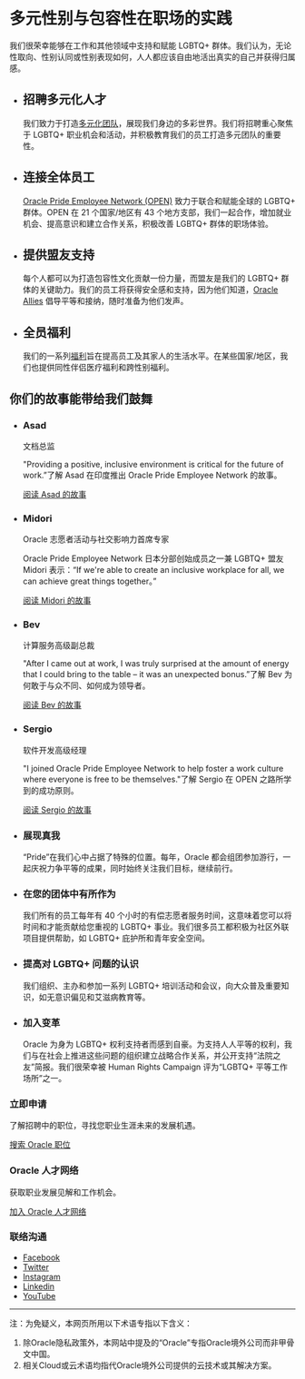 # 多元性别与包容性在职场的实践

我们很荣幸能够在工作和其他领域中支持和赋能 LGBTQ+ 群体。我们认为，无论性取向、性别认同或性别表现如何，人人都应该自由地活出真实的自己并获得归属感。

- ## 招聘多元化人才
    
    我们致力于打造[多元化团队](/cn/careers/diversity-inclusion/)，展现我们身边的多彩世界。我们将招聘重心聚焦于 LGBTQ+ 职业机会和活动，并积极教育我们的员工打造多元团队的重要性。
    
- ## 连接全体员工
    
    [Oracle Pride Employee Network (OPEN)](/cn/careers/diversity-inclusion/lgbtq/#open) 致力于联合和赋能全球的 LGBTQ+ 群体。OPEN 在 21 个国家/地区有 43 个地方支部，我们一起合作，增加就业机会、提高意识和建立合作关系，积极改善 LGBTQ+ 群体的职场体验。
    
- ## 提供盟友支持
    
    每个人都可以为打造包容性文化贡献一份力量，而盟友是我们的 LGBTQ+ 群体的关键助力。我们的员工将获得安全感和支持，因为他们知道，[Oracle Allies](https://blogs.oracle.com/jobsatoracle/post/the-path-to-becoming-an-lgbtq-ally) 倡导平等和接纳，随时准备为他们发声。
    
- ## 全员福利
    
    我们的一系列[福利](/cn/careers/culture/benefits/)旨在提高员工及其家人的生活水平。在某些国家/地区，我们也提供同性伴侣医疗福利和跨性别福利。

## 你们的故事能带给我们鼓舞

- ### Asad
    
    文档总监
    
    "Providing a positive, inclusive environment is critical for the future of work.”了解 Asad 在印度推出 Oracle Pride Employee Network 的故事。
    
    [阅读 Asad 的故事](https://blogs.oracle.com/jobsatoracle/post/oracle-india-accepts-the-lgbtq-community-with-open-arms)
    
- ### Midori
    
    Oracle 志愿者活动与社交影响力首席专家
    
    Oracle Pride Employee Network 日本分部创始成员之一兼 LGBTQ+ 盟友 Midori 表示：“If we're able to create an inclusive workplace for all, we can achieve great things together。”
    
    [阅读 Midori 的故事](https://blogs.oracle.com/jobsatoracle/post/the-path-to-becoming-an-lgbtq-ally)
    
- ### Bev
    
    计算服务高级副总裁
    
    "After I came out at work, I was truly surprised at the amount of energy that I could bring to the table – it was an unexpected bonus.”了解 Bev 为何敢于与众不同、如何成为领导者。
    
    [阅读 Bev 的故事](https://blogs.oracle.com/jobsatoracle/post/bev-crair-lgbtq-inclusion)
    
- ### Sergio
    
    软件开发高级经理
    
    "I joined Oracle Pride Employee Network to help foster a work culture where everyone is free to be themselves."了解 Sergio 在 OPEN 之路所学到的成功原则。
    
    [阅读 Sergio 的故事](https://blogs.oracle.com/jobsatoracle/post/sergio-lgbtq-diversity-inclusion)
    
- ### 展现真我
    
    “Pride”在我们心中占据了特殊的位置。每年，Oracle 都会组团参加游行，一起庆祝力争平等的成果，同时始终关注我们目标，继续前行。
    
- ### 在您的团体中有所作为
    
    我们所有的员工每年有 40 个小时的有偿志愿者服务时间，这意味着您可以将时间和才能贡献给您重视的 LGBTQ+ 事业。我们很多员工都积极为社区外联项目提供帮助，如 LGBTQ+ 庇护所和青年安全空间。
    
- ### 提高对 LGBTQ+ 问题的认识
    
    我们组织、主办和参加一系列 LGBTQ+ 培训活动和会议，向大众普及重要知识，如无意识偏见和艾滋病教育等。
    
- ### 加入变革
    
    Oracle 为身为 LGBTQ+ 权利支持者而感到自豪。为支持人人平等的权利，我们与在社会上推进这些问题的组织建立战略合作关系，并公开支持“法院之友”简报。我们很荣幸被 Human Rights Campaign 评为“LGBTQ+ 平等工作场所”之一。

### 立即申请

了解招聘中的职位，寻找您职业生涯未来的发展机遇。

[搜索 Oracle 职位](https://careers.oracle.com/jobs/#en/sites/jobsearch/requisitions?lastSelectedFacet=locations&selectedLocationsFacet=300000000106779)

### Oracle 人才网络

获取职业发展见解和工作机会。

[加入 Oracle 人才网络](https://careers.oracle.com/jobs/#en/sites/jobsearch/tc-join)

### 联络沟通

- [Facebook](https://www.facebook.com/140323369373151)
- [Twitter](https://twitter.com/OracleCareers)
- [Instagram](https://www.instagram.com/oraclecareers/)
- [Linkedin](https://www.linkedin.com/company/1028/)
- [YouTube](https://youtube.com/CareersAtOracle)

---
注：为免疑义，本网页所用以下术语专指以下含义：

1. 除Oracle隐私政策外，本网站中提及的“Oracle”专指Oracle境外公司而非甲骨文中国。
2. 相关Cloud或云术语均指代Oracle境外公司提供的云技术或其解决方案。
